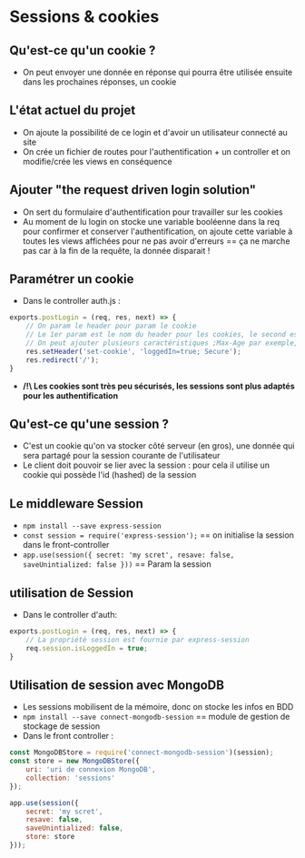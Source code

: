 # Sessions & cookies

## Qu'est-ce qu'un cookie ?

* On peut envoyer une donnée en réponse qui pourra être utilisée ensuite dans les prochaines réponses, un cookie

## L'état actuel du projet

* On ajoute la possibilité de ce login et d'avoir un utilisateur connecté au site
* On crée un fichier de routes pour l'authentification + un controller et on modifie/crée les views en conséquence

## Ajouter "the request driven login solution"

* On sert du formulaire d'authentification pour travailler sur les cookies
* Au moment de lu login on stocke une variable booléenne dans la req pour confirmer et conserver l'authentification, on ajoute cette variable à toutes les views affichées pour ne pas avoir d'erreurs == ça ne marche pas car à la fin de la requête, la donnée disparait !

## Paramétrer un cookie

* Dans le controller auth.js :
```js
exports.postLogin = (req, res, next) => {
    // On param le header pour param le cookie
    // Le 1er param est le nom du header pour les cookies, le second est la donnée
    // On peut ajouter plusieurs caractéristiques ;Max-Age par exemple, Expires aussi, Domains, Secure (uniquement si HTTPS), HttpOnly, etc.
    res.setHeader('set-cookie', 'loggedIn=true; Secure');
    res.redirect('/');
}
```

* __/!\ Les cookies sont très peu sécurisés, les sessions sont plus adaptés pour les authentification__

## Qu'est-ce qu'une session ?

* C'est un cookie qu'on va stocker côté serveur (en gros), une donnée qui sera partagé pour la session courante de l'utilisateur
* Le client doit pouvoir se lier avec la session : pour cela il utilise un cookie qui possède l'id (hashed) de la session

## Le middleware Session

* `npm install --save express-session`
* `const session = require('express-session');` == on initialise la session dans le front-controller
* `app.use(session({ secret: 'my scret', resave: false, saveUnintialized: false }))` == Param la session

## utilisation de Session

* Dans le controller d'auth:
```js
exports.postLogin = (req, res, next) => {
    // La propriété session est fournie par express-session
    req.session.isLoggedIn = true;
}
```

## Utilisation de session avec MongoDB

* Les sessions mobilisent de la mémoire, donc on stocke les infos en BDD
* `npm install --save connect-mongodb-session` == module de gestion de stockage de session
* Dans le front controller :
```js
const MongoDBStore = require('connect-mongodb-session')(session);
const store = new MongoDBStore({
    uri: 'uri de connexion MongoDB',
    collection: 'sessions'
});

app.use(session({ 
    secret: 'my scret', 
    resave: false, 
    saveUnintialized: false,
    store: store
}));
```